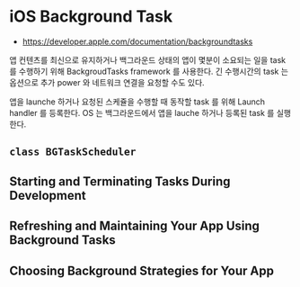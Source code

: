 # iOS Background Task
- https://developer.apple.com/documentation/backgroundtasks

앱 컨텐츠를 최신으로 유지하거나 백그라운드 상태의 앱이 몇분이 소요되는 일을 task 를 수행하기 위해 BackgroudTasks framework 를 사용한다.
긴 수행시간의 task 는 옵션으로 추가 power 와 네트워크 연결을 요청할 수도 있다.

앱을 launche 하거나 요청된 스케쥴을 수행할 때 동작할 task 를 위해 Launch handler 를 등록한다.
OS 는 백그라운드에서 앱을 lauche 하거나 등록된 task 를 실행한다.

## `class BGTaskScheduler`

## Starting and Terminating Tasks During Development

## Refreshing and Maintaining Your App Using Background Tasks

## Choosing Background Strategies for Your App
